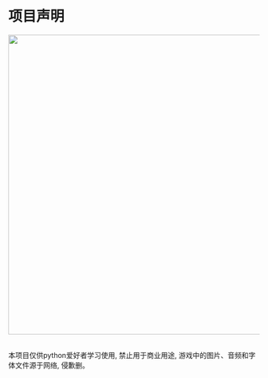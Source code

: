 # 项目声明

<div align="center">
    <img src="https://github.com/CharlesPikachu/Games/raw/master/docs/logo.png" width="600"/>
</div>
<br />

本项目仅供python爱好者学习使用, 禁止用于商业用途, 游戏中的图片、音频和字体文件源于网络, 侵歉删。